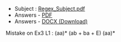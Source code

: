 - Subject : [Regex_Subject.pdf](Regex_Subject.pdf)
- Answers - [PDF](regex_exam.pdf)
- Answers - [DOCX (Download)](regex_exam.docx)

Mistake on Ex3 L1 : (aa)* (ab + ba + E) (aa)* 
